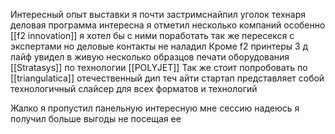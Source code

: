 Интересный опыт выставки я почти застримснайпил уголок технаря деловая программа интересна я отметил несколько компаний особенно [[f2 innovation]] я хотел бы с ними поработать так же пересекся с экспертами но деловые контакты не наладил 
Кроме f2 принтеры 3 д лайф увидел в живую несколько образцов печати оборудования [[Stratasys]] по технологии [[POLYJET]] 
Так же стоит попробовать по [[triangulatica]] отечественный дип теч айти стартап представляет собой технологичный слайсер для всех форматов и технологий 

Жалко я пропустил панельную интересную мне сессию надеюсь я получил больше выгоды не посещая ее 